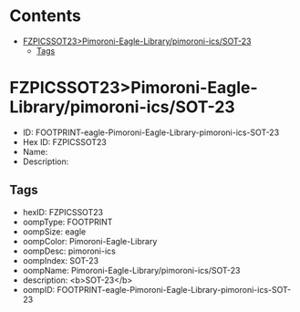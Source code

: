 



Contents
========

* [FZPICSSOT23>Pimoroni-Eagle-Library/pimoroni-ics/SOT-23](#fzpicssot23pimoroni-eagle-librarypimoroni-icssot-23)
	* [Tags](#tags)

# FZPICSSOT23>Pimoroni-Eagle-Library/pimoroni-ics/SOT-23

- ID: FOOTPRINT-eagle-Pimoroni-Eagle-Library-pimoroni-ics-SOT-23
- Hex ID: FZPICSSOT23
- Name: 
- Description: 

## Tags

- hexID: FZPICSSOT23
- oompType: FOOTPRINT
- oompSize: eagle
- oompColor: Pimoroni-Eagle-Library
- oompDesc: pimoroni-ics
- oompIndex: SOT-23
- oompName: Pimoroni-Eagle-Library/pimoroni-ics/SOT-23
- description: &lt;b&gt;SOT-23&lt;/b&gt;
- oompID: FOOTPRINT-eagle-Pimoroni-Eagle-Library-pimoroni-ics-SOT-23
